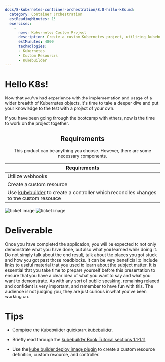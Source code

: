 ```yaml
---
docs/8-kubernetes-container-orchestration/8.8-hello-k8s.md:
  category: Container Orchestration
  estReadingMinutes: 15
  exercises:
    -
      name: Kubernetes Custom Project
      description: Create a custom Kubernetes project, utilizing kubebuilder,Kubebuilder to create a kubernetes custom resource definition and controller which reconciles changes to the custom resource.
      estMinutes: 4800
      technologies:
      - Kubernetes
      - Custom Resources
      - Kubebuilder
---
```


# Hello K8s!

Now that you've had experience with the implementation and usage of a wider breadth of Kubernetes objects, it's time to take a deeper dive and put your knowledge to the test with a project of your own.

If you have been going through the bootcamp with others, now is the time to work on the project together.

<center>

## Requirements

This product can be anything you choose. However, there are some necessary components.

| Requirements                                                                                                                             |
|------------------------------------------------------------------------------------------------------------------------------------------|
| Utilize webhooks                                                                                                                         |
| Create a custom resource                                                                                                                 |
| Use [kubebuilder](https://github.com/kubernetes-sigs/kubebuilder) to create a controller which reconciles changes to the custom resource |

</center>

![ticket image](img8/ticket_light.svg ':size=100x100 :class=light-mode-icon :alt= ticket image; light mode')
![ticket image](img8/ticket_dark.svg ':size=100x100 :class=dark-mode-icon :alt= ticket image; dark mode')

# Deliverable

Once you have completed the application, you will be expected to not only demonstrate what you have done, but also what you learned while doing it. Do not simply talk about the end result, talk about the places you got stuck and how you got past those roadblocks. It can be very beneficial to include links to useful material that you used to learn about the subject matter. It is essential that you take time to prepare yourself before this presentation to ensure that you have a clear idea of what you want to say and what you want to demonstrate. As with any sort of public speaking, remaining relaxed and confident is very important, and remember to have fun with this. The audience is not judging you, they are just curious in what you've been working on.

# Tips

- Complete the Kubebuilder quickstart [kubebuilder](https://book.kubebuilder.io/quick-start).

- Briefly read through the [kubebuilder Book Tutorial sections 1.1-1.11](https://book.kubebuilder.io/cronjob-tutorial/cronjob-tutorial)

- Use the [kube builder deploy image plugin](https://book.kubebuilder.io/plugins/deploy-image-plugin-v1-alpha) to create a custom resource definition, custom resource, and controller.

